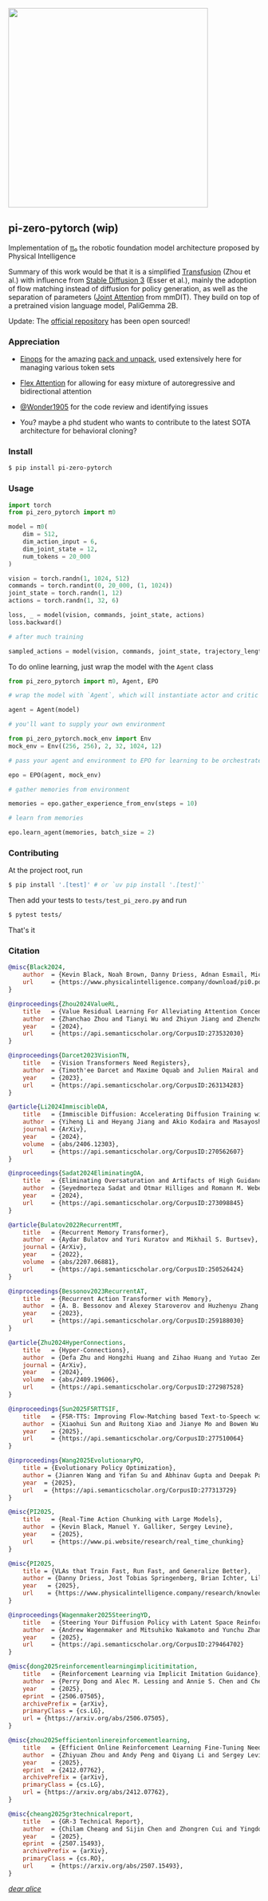 <img src="./fig3.png" width="400px"></img>

## pi-zero-pytorch (wip)

Implementation of <a href="https://www.physicalintelligence.company/blog/pi0">π₀</a> the robotic foundation model architecture proposed by Physical Intelligence

Summary of this work would be that it is a simplified <a href="https://github.com/lucidrains/transfusion-pytorch">Transfusion</a> (Zhou et al.) with influence from <a href="https://arxiv.org/abs/2403.03206">Stable Diffusion 3</a> (Esser et al.), mainly the adoption of flow matching instead of diffusion for policy generation, as well as the separation of parameters (<a href="https://github.com/lucidrains/mmdit/blob/main/mmdit/mmdit_pytorch.py#L43">Joint Attention</a> from mmDIT). They build on top of a pretrained vision language model, PaliGemma 2B.

Update: The [official repository](https://github.com/Physical-Intelligence/openpi) has been open sourced!

### Appreciation

- [Einops](https://github.com/arogozhnikov/einops) for the amazing [pack and unpack](https://einops.rocks/4-pack-and-unpack/), used extensively here for managing various token sets

- [Flex Attention](https://pytorch.org/blog/flexattention/) for allowing for easy mixture of autoregressive and bidirectional attention

- [@Wonder1905](https://github.com/Wonder1905) for the code review and identifying issues

- You? maybe a phd student who wants to contribute to the latest SOTA architecture for behavioral cloning?

### Install

```bash
$ pip install pi-zero-pytorch
```

### Usage

```python
import torch
from pi_zero_pytorch import π0

model = π0(
    dim = 512,
    dim_action_input = 6,
    dim_joint_state = 12,
    num_tokens = 20_000
)

vision = torch.randn(1, 1024, 512)
commands = torch.randint(0, 20_000, (1, 1024))
joint_state = torch.randn(1, 12)
actions = torch.randn(1, 32, 6)

loss, _ = model(vision, commands, joint_state, actions)
loss.backward()

# after much training

sampled_actions = model(vision, commands, joint_state, trajectory_length = 32) # (1, 32, 6)
```

To do online learning, just wrap the model with the `Agent` class

```python
from pi_zero_pytorch import π0, Agent, EPO

# wrap the model with `Agent`, which will instantiate actor and critic for PPO

agent = Agent(model)

# you'll want to supply your own environment

from pi_zero_pytorch.mock_env import Env
mock_env = Env((256, 256), 2, 32, 1024, 12)

# pass your agent and environment to EPO for learning to be orchestrated

epo = EPO(agent, mock_env)

# gather memories from environment

memories = epo.gather_experience_from_env(steps = 10)

# learn from memories

epo.learn_agent(memories, batch_size = 2)
```

### Contributing

At the project root, run

```bash
$ pip install '.[test]' # or `uv pip install '.[test]'`
```

Then add your tests to `tests/test_pi_zero.py` and run

```bash
$ pytest tests/
```

That's it

### Citation

```bibtex
@misc{Black2024,
    author  = {Kevin Black, Noah Brown, Danny Driess, Adnan Esmail, Michael Equi, Chelsea Finn, Niccolo Fusai, Lachy Groom, Karol Hausman, Brian Ichter, Szymon Jakubczak, Tim Jones, Liyiming Ke, Sergey Levine, Adrian Li-Bell, Mohith Mothukuri, Suraj Nair, Karl Pertsch, Lucy Xiaoyang Shi, James Tanner, Quan Vuong, Anna Walling, Haohuan Wang, Ury Zhilinsky},
    url     = {https://www.physicalintelligence.company/download/pi0.pdf}
}
```

```bibtex
@inproceedings{Zhou2024ValueRL,
    title   = {Value Residual Learning For Alleviating Attention Concentration In Transformers},
    author  = {Zhanchao Zhou and Tianyi Wu and Zhiyun Jiang and Zhenzhong Lan},
    year    = {2024},
    url     = {https://api.semanticscholar.org/CorpusID:273532030}
}
```

```bibtex
@inproceedings{Darcet2023VisionTN,
    title   = {Vision Transformers Need Registers},
    author  = {Timoth'ee Darcet and Maxime Oquab and Julien Mairal and Piotr Bojanowski},
    year    = {2023},
    url     = {https://api.semanticscholar.org/CorpusID:263134283}
}
```

```bibtex
@article{Li2024ImmiscibleDA,
    title   = {Immiscible Diffusion: Accelerating Diffusion Training with Noise Assignment},
    author  = {Yiheng Li and Heyang Jiang and Akio Kodaira and Masayoshi Tomizuka and Kurt Keutzer and Chenfeng Xu},
    journal = {ArXiv},
    year    = {2024},
    volume  = {abs/2406.12303},
    url     = {https://api.semanticscholar.org/CorpusID:270562607}
}
```

```bibtex
@inproceedings{Sadat2024EliminatingOA,
    title   = {Eliminating Oversaturation and Artifacts of High Guidance Scales in Diffusion Models},
    author  = {Seyedmorteza Sadat and Otmar Hilliges and Romann M. Weber},
    year    = {2024},
    url     = {https://api.semanticscholar.org/CorpusID:273098845}
}
```

```bibtex
@article{Bulatov2022RecurrentMT,
    title   = {Recurrent Memory Transformer},
    author  = {Aydar Bulatov and Yuri Kuratov and Mikhail S. Burtsev},
    journal = {ArXiv},
    year    = {2022},
    volume  = {abs/2207.06881},
    url     = {https://api.semanticscholar.org/CorpusID:250526424}
}
```

```bibtex
@inproceedings{Bessonov2023RecurrentAT,
    title   = {Recurrent Action Transformer with Memory},
    author  = {A. B. Bessonov and Alexey Staroverov and Huzhenyu Zhang and Alexey K. Kovalev and D. Yudin and Aleksandr I. Panov},
    year    = {2023},
    url     = {https://api.semanticscholar.org/CorpusID:259188030}
}
```

```bibtex
@article{Zhu2024HyperConnections,
    title   = {Hyper-Connections},
    author  = {Defa Zhu and Hongzhi Huang and Zihao Huang and Yutao Zeng and Yunyao Mao and Banggu Wu and Qiyang Min and Xun Zhou},
    journal = {ArXiv},
    year    = {2024},
    volume  = {abs/2409.19606},
    url     = {https://api.semanticscholar.org/CorpusID:272987528}
}
```

```bibtex
@inproceedings{Sun2025F5RTTSIF,
    title   = {F5R-TTS: Improving Flow-Matching based Text-to-Speech with Group Relative Policy Optimization},
    author  = {Xiaohui Sun and Ruitong Xiao and Jianye Mo and Bowen Wu and Qun Yu and Baoxun Wang},
    year    = {2025},
    url     = {https://api.semanticscholar.org/CorpusID:277510064}
}
```

```bibtex
@inproceedings{Wang2025EvolutionaryPO,
    title = {Evolutionary Policy Optimization},
    author = {Jianren Wang and Yifan Su and Abhinav Gupta and Deepak Pathak},
    year  = {2025},
    url   = {https://api.semanticscholar.org/CorpusID:277313729}
}
```

```bibtex
@misc{PI2025,
    title   = {Real-Time Action Chunking with Large Models},
    author  = {Kevin Black, Manuel Y. Galliker, Sergey Levine},
    year    = {2025},
    url     = {https://www.pi.website/research/real_time_chunking}
}
```

```bibtex
@misc{PI2025,
    title = {VLAs that Train Fast, Run Fast, and Generalize Better},
    author = {Danny Driess, Jost Tobias Springenberg, Brian Ichter, Lili Yu, Adrian Li-Bell, Karl Pertsch, Allen Z. Ren, Homer Walke, Quan Vuong, Lucy Xiaoyang Shi, Sergey Levine},
    year   = {2025},
    url    = {https://www.physicalintelligence.company/research/knowledge_insulation}
}
```

```bibtex
@inproceedings{Wagenmaker2025SteeringYD,
    title   = {Steering Your Diffusion Policy with Latent Space Reinforcement Learning},
    author  = {Andrew Wagenmaker and Mitsuhiko Nakamoto and Yunchu Zhang and Seohong Park and Waleed Yagoub and Anusha Nagabandi and Abhishek Gupta and Sergey Levine},
    year    = {2025},
    url     = {https://api.semanticscholar.org/CorpusID:279464702}
}
```

```bibtex
@misc{dong2025reinforcementlearningimplicitimitation,
    title   = {Reinforcement Learning via Implicit Imitation Guidance}, 
    author  = {Perry Dong and Alec M. Lessing and Annie S. Chen and Chelsea Finn},
    year    = {2025},
    eprint  = {2506.07505},
    archivePrefix = {arXiv},
    primaryClass = {cs.LG},
    url = {https://arxiv.org/abs/2506.07505}, 
}
```

```bibtex
@misc{zhou2025efficientonlinereinforcementlearning,
    title   = {Efficient Online Reinforcement Learning Fine-Tuning Need Not Retain Offline Data}, 
    author  = {Zhiyuan Zhou and Andy Peng and Qiyang Li and Sergey Levine and Aviral Kumar},
    year    = {2025},
    eprint  = {2412.07762},
    archivePrefix = {arXiv},
    primaryClass = {cs.LG},
    url = {https://arxiv.org/abs/2412.07762}, 
}
```

```bibtex
@misc{cheang2025gr3technicalreport,
    title   = {GR-3 Technical Report}, 
    author  = {Chilam Cheang and Sijin Chen and Zhongren Cui and Yingdong Hu and Liqun Huang and Tao Kong and Hang Li and Yifeng Li and Yuxiao Liu and Xiao Ma and Hao Niu and Wenxuan Ou and Wanli Peng and Zeyu Ren and Haixin Shi and Jiawen Tian and Hongtao Wu and Xin Xiao and Yuyang Xiao and Jiafeng Xu and Yichu Yang},
    year    = {2025},
    eprint  = {2507.15493},
    archivePrefix = {arXiv},
    primaryClass = {cs.RO},
    url     = {https://arxiv.org/abs/2507.15493}, 
}
```

[*dear alice*](https://www.youtube.com/watch?v=z-Ng5ZvrDm4)
